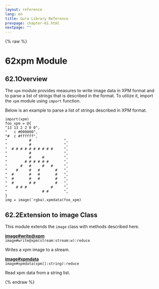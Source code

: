 ```yaml
---
layout: reference
lang: en
title: Gura Library Reference
prevpage: chapter-61.html
nextpage: ""
---
```

{% raw %}
<h1><span class="caption-index-1">62</span>xpm Module</h1>
<h2><span class="caption-index-2">62.1</span><a name="anchor-62-1"></a>Overview</h2>
<p>
The <code class="highlighter-rouge">xpm</code> module provides measures to write image data in XPM format and to parse a list of strings that is described in the format. To utilize it, import the <code class="highlighter-rouge">xpm</code> module using <code class="highlighter-rouge">import</code> function.
</p>
<p>
Below is an example to parse a list of strings described in XPM format.
</p>
<pre class="highlight"><code>import(xpm)
foo_xpm = @{
"13 13 2 2 0 0",
"   c #000000",
"#  c #ffffff",
"          #               ",
"          #               ",
"  # # # # # # # # # #     ",
"          #               ",
"          #     #         ",
"        # # # # # #       ",
"      #   #     #   #     ",
"    #     #   #       #   ",
"  #       #   #       #   ",
"  #       #   #       #   ",
"  #       # #         #   ",
"    # # #           #     ",
"                # #       ",
}
img = image(`rgba).xpmdata(foo_xpm)
</code></pre>
<h2><span class="caption-index-2">62.2</span><a name="anchor-62-2"></a>Extension to image Class</h2>
<p>
This module extends the <code class="highlighter-rouge">image</code> class with methods described here.
</p>
<p>
<div><strong style="text-decoration:underline">image#write@xpm</strong></div>
<div style="margin-bottom:1em"><code>image#write@xpm(stream:stream:w):reduce</code></div>
Writes a xpm image to a stream.
</p>
<p>
<div><strong style="text-decoration:underline">image#xpmdata</strong></div>
<div style="margin-bottom:1em"><code>image#xpmdata(xpm[]:string):reduce</code></div>
Read xpm data from a string list.
</p>
<p />

{% endraw %}
